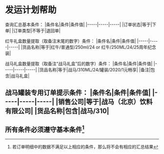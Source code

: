 # 发运计划帮助

查询汇总基本条件：
|条件名|条件|条件值|
|-----|-----|-----|
|订单状态|等于|下单|
|订单类型|不等于|退回单|

红牛礼盒数量提取（取备注末尾的数字）条件：
|条件名|条件|条件值|
|-----|-----|-----|
|货品名称|等于|红牛/普通型/250ml/24 or 红牛/250ML/24/25周年纪念装|

战马礼盒数量提取（取备注“战马礼盒”后的数字）条件：
|条件名|条件|条件值|
|-----|-----|-----|
|货品名称|等于|战马/310ML/24/罐装/2020/1元畅享|
|备注|包含|战马礼盒|

战马罐装专用订单提示条件：
|条件名|条件|条件值|
|-----|-----|-----|
|销售公司|等于|战马（北京）饮料有限公司|
|货品名称|包含|战马/310|
----

## **所有条件必须遵守基本条件**[^注1]

[^注1]: 若订单明细中的数据不满足以上相应的条件，那么将不会有相应的汇总结果

